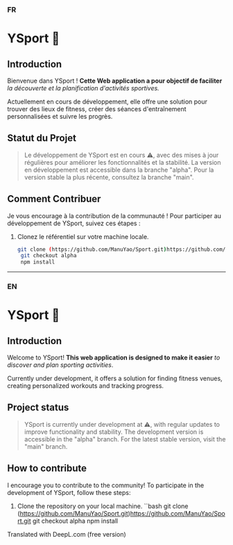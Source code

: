 ###  FR

# YSport 🥇

## Introduction

Bienvenue dans YSport ! 
**Cette Web application a pour objectif de faciliter** *la découverte et la planification d'activités sportives.* 

Actuellement en cours de développement, elle offre une solution pour trouver des lieux de fitness, créer des séances d'entraînement personnalisées et suivre les progrès.

## Statut du Projet

>  Le développement de YSport est en cours ⚠️, avec des mises à jour régulières pour améliorer les fonctionnalités et la stabilité.
  La version en développement est accessible dans la branche "alpha". Pour la version stable la plus récente, consultez la branche "main".

## Comment Contribuer

Je vous encourage à la contribution de la communauté ! Pour participer au développement de YSport, suivez ces étapes :

1. Clonez le référentiel sur votre machine locale.
   ```bash
   git clone (https://github.com/ManuYao/Sport.git)https://github.com/ManuYao/Sport.git
    git checkout alpha
    npm install
-------
###  EN

# YSport 🥇

## Introduction

Welcome to YSport! 
**This web application is designed to make it easier** *to discover and plan sporting activities*. 

Currently under development, it offers a solution for finding fitness venues, creating personalized workouts and tracking progress.

## Project status

> YSport is currently under development at ⚠️, with regular updates to improve functionality and stability.
  The development version is accessible in the "alpha" branch. For the latest stable version, visit the "main" branch.

## How to contribute

I encourage you to contribute to the community! To participate in the development of YSport, follow these steps:

1. Clone the repository on your local machine.
   ``bash
   git clone (https://github.com/ManuYao/Sport.git)https://github.com/ManuYao/Sport.git
    git checkout alpha
    npm install


Translated with DeepL.com (free version)
